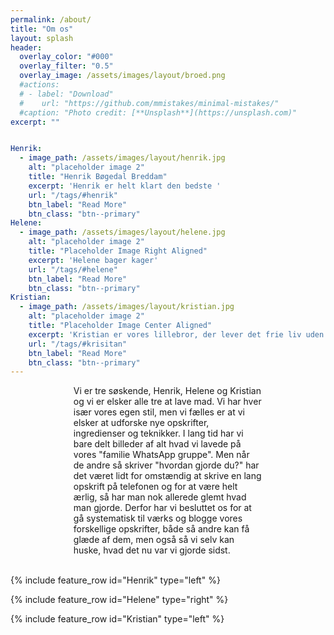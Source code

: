 ```yaml
---
permalink: /about/
title: "Om os"
layout: splash
header:
  overlay_color: "#000"
  overlay_filter: "0.5"
  overlay_image: /assets/images/layout/broed.png
  #actions:
  # - label: "Download"
  #    url: "https://github.com/mmistakes/minimal-mistakes/"
  #caption: "Photo credit: [**Unsplash**](https://unsplash.com)"
excerpt: ""


Henrik:
  - image_path: /assets/images/layout/henrik.jpg
    alt: "placeholder image 2"
    title: "Henrik Bøgedal Breddam"
    excerpt: 'Henrik er helt klart den bedste '
    url: "/tags/#henrik"
    btn_label: "Read More"
    btn_class: "btn--primary"
Helene:
  - image_path: /assets/images/layout/helene.jpg
    alt: "placeholder image 2"
    title: "Placeholder Image Right Aligned"
    excerpt: 'Helene bager kager'
    url: "/tags/#helene"
    btn_label: "Read More"
    btn_class: "btn--primary"
Kristian:
  - image_path: /assets/images/layout/kristian.jpg
    alt: "placeholder image 2"
    title: "Placeholder Image Center Aligned"
    excerpt: 'Kristian er vores lillebror, der lever det frie liv uden børn og har derfor oceaner af tid til at lave mad. Så når Krisitan skal lave en ret, læser han alt hvad der er skrevet på nettet om retten før han går igang. Blandt Kristians mesterværker kan nævnes pasta kogt i en pande og en humus med sygt meget hvidløg, der slet ikke smager af hvidløg. '
    url: "/tags/#krisitan"
    btn_label: "Read More"
    btn_class: "btn--primary"
---
```

<center>
<div style="width: 60%; text-align:left">
Vi er tre søskende, Henrik, Helene og Kristian og vi er elsker alle tre at lave mad. Vi har hver især vores egen stil, men vi fælles er at vi elsker at udforske nye opskrifter, ingredienser og teknikker. I lang tid har vi bare delt billeder af alt hvad vi lavede på vores "familie WhatsApp gruppe". Men når de andre så skriver "hvordan gjorde du?" har det været lidt for omstændig at skrive en lang opskrift på telefonen og for at være helt ærlig, så har man nok allerede glemt hvad man gjorde. Derfor har vi besluttet os for at gå systematisk til værks og blogge vores forskellige opskrifter, både så andre kan få glæde af dem, men også så vi selv kan huske, hvad det nu var vi gjorde sidst.
</div>
</center>
<br>



{% include feature_row id="Henrik" type="left" %}

{% include feature_row id="Helene" type="right" %}

{% include feature_row id="Kristian" type="left" %}
